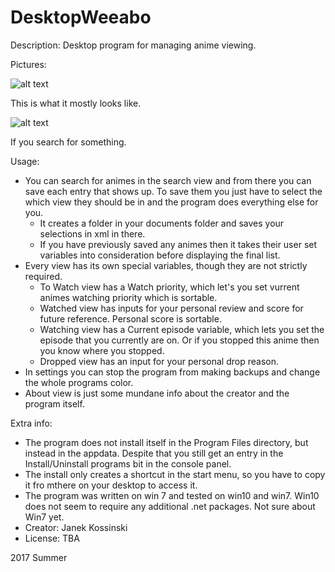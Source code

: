 # DesktopWeeabo
Description: Desktop program for managing anime viewing.

Pictures:

![alt text](https://www.upload.ee/image/7184980/nosearch.jpg)

This is what it mostly looks like.

![alt text](https://www.upload.ee/image/7184985/withsearch.jpg)

If you search for something.

Usage:
  * You can search for animes in the search view and from there you can save each entry that shows up. To save them you just have to select the which view they should be in and the program does everything else for you.
    * It creates a folder in your documents folder and saves your selections in xml in there.
    * If you have previously saved any animes then it takes their user set variables into consideration before displaying the final list.
  * Every view has its own special variables, though they are not strictly required.
    * To Watch view has a Watch priority, which let's you set vurrent animes watching priority which is sortable.
    * Watched view has inputs for your personal review and score for future reference. Personal score is sortable.
    * Watching view has a Current episode variable, which lets you set the episode that you currently are on. Or if you stopped this anime then you know where you stopped.
    * Dropped view has an input for your personal drop reason.
  * In settings you can stop the program from making backups and change the whole programs color.
  * About view is just some mundane info about the creator and the program itself.
  
Extra info:
  * The program does not install itself in the Program Files directory, but instead in the appdata. Despite that you still get an entry in the Install/Uninstall programs bit in the console panel.
  * The install only creates a shortcut in the start menu, so you have to copy it fro mthere on your desktop to access it.
  * The program was written on win 7 and tested on win10 and win7. Win10 does not seem to require any additional .net packages. Not sure about Win7 yet.
  * Creator: Janek Kossinski
  * License: TBA

2017 Summer
